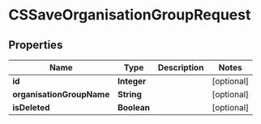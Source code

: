
# CSSaveOrganisationGroupRequest

## Properties
Name | Type | Description | Notes
------------ | ------------- | ------------- | -------------
**id** | **Integer** |  |  [optional]
**organisationGroupName** | **String** |  |  [optional]
**isDeleted** | **Boolean** |  |  [optional]



